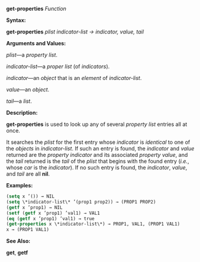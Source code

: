 **get-properties** *Function* 



**Syntax:** 



**get-properties** *plist indicator-list → indicator, value, tail* 



**Arguments and Values:** 







 



 



*plist*—a *property list*. 



*indicator-list*—a *proper list* (of *indicators*). 



*indicator*—an *object* that is an *element* of *indicator-list*. 



*value*—an *object*. 



*tail*—a *list*. 



**Description:** 



**get-properties** is used to look up any of several *property list* entries all at once. 



It searches the *plist* for the first entry whose *indicator* is *identical* to one of the *objects* in *indicator-list*. If such an entry is found, the *indicator* and *value* returned are the *property indicator* and its associated *property value*, and the *tail* returned is the *tail* of the *plist* that begins with the found entry (*i.e.*, whose *car* is the *indicator*). If no such entry is found, the *indicator*, *value*, and *tail* are all **nil**. 



**Examples:**
```lisp
(setq x ’()) → NIL 
(setq \*indicator-list\* ’(prop1 prop2)) → (PROP1 PROP2) 
(getf x ’prop1) → NIL 
(setf (getf x ’prop1) ’val1) → VAL1 
(eq (getf x ’prop1) ’val1) → true 
(get-properties x \*indicator-list\*) → PROP1, VAL1, (PROP1 VAL1) 
x → (PROP1 VAL1) 
```
**See Also:** 



**get**, **getf** 



